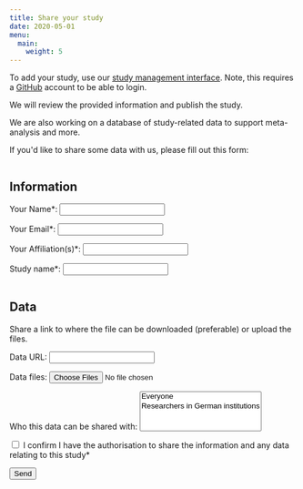 ```yaml
---
title: Share your study
date: 2020-05-01
menu:
  main:
    weight: 5
---
```


To add your study, use our [study management interface](http://localhost:1313/admin/#). Note, this requires a [GitHub](https://github.com/) account to be able to login. 

We will review the provided information and publish the study.

We are also working on a database of study-related data to support meta-analysis and more.

If you'd like to share some data with us, please fill out this form:
<form name="contact" method="POST" data-netlify="true">
    <div class="row">
        <div class= "column medium-6">
            <h2>Information</h2>
            <p>
              <label>Your Name*: <input type="text" name="name" required/></label>   
            </p>
            <p>
              <label>Your Email*: <input type="email" name="email" required/></label>
            </p>
            <p>
              <label>Your Affiliation(s)*: <input type="text" name="affiliations" required/></label>
            </p>
                <p>
                    <label>Study name*: <input type="text" name="study_name" required/></label>
                </p>

  </div>
  <div class= "column medium-6">
  <h2>Data</h2>
  <p>Share a link to where the file can be downloaded (preferable) or upload the files.</p>
    <p>
    <label>Data URL: <input type="text" name="data_url"/></label>
  </p>
  <p>    <label>Data files: <input type="file" accept:".docx,application/msword,application/pdf,.pdf,.xlsx" name="data_files" multiple /></label>
  </p>
  <p>
    <label>Who this data can be shared with: <select name="role[]" multiple>
      <option value="everyone">Everyone</option>
      <option value="germany">Researchers in German institutions</option>
    </select></label>
  </p>
<p>  <input type="checkbox" id="authorisation" name="authorisation" required>
  <label for="authorisation">I confirm I have the authorisation to share the information and any data relating to this study*</label> </p>
  <p> 
    <button type="submit">Send</button>
  </p>
  </div>
    </div>
</form>